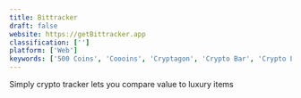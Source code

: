 ```yaml
---
title: Bittracker
draft: false 
website: https://getBittracker.app
classification: ['']
platform: ['Web']
keywords: ['500 Coins', 'Coooins', 'Cryptagon', 'Crypto Bar', 'Crypto Lite', 'Crypto100', 'CryptoLogg', 'Cryptoradar', 'Moonshot', 'Shiftly']
---
```

Simply crypto tracker lets you compare value to luxury items
